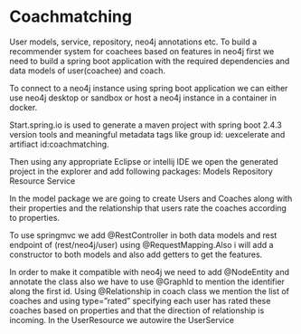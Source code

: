 # Coachmatching
User models, service, repository, neo4j annotations etc.
To build a recommender system for coachees based on features in neo4j first we need to build a spring boot application with the required dependencies and data models of user(coachee) and coach. 

To connect to a neo4j instance using spring boot application we can either use neo4j desktop or sandbox or host a neo4j instance in a container in docker.

Start.spring.io is used to generate a maven project with spring boot 2.4.3 version tools and meaningful metadata tags like group id: uexcelerate and artifiact id:coachmatching.

Then using any appropriate Eclipse or intellij IDE we open the generated project in the explorer and add following packages:
Models
Repository
Resource
Service

In the model package we are going to create Users and Coaches along with their properties and the relationship that users rate the coaches according to properties.

To use springmvc we add @RestController in both data models and rest  endpoint of (rest/neo4j/user) using @RequestMapping.Also i will add a constructor to both models and also add getters to get the features. 

In order to make it compatible with neo4j we need to add @NodeEntity and annotate the class also we have to use @GraphId to mention the identifier along the first id. 
Using @Relationship in coach class we mention the list of coaches and using type=”rated” specifying each user has rated these coaches based on properties and that  the direction of relationship is incoming.
In the UserResource we autowire the UserService

